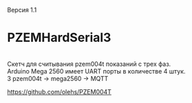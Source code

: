 Версия 1.1
# PZEMHardSerial3
<br>Скетч для считывания pzem004t показаний с трех фаз.
<br>Arduino Mega 2560 имеет UART порты в количестве 4 штук.
<br>3 pzem004t -> mega2560 -> MQTT


https://github.com/olehs/PZEM004T

